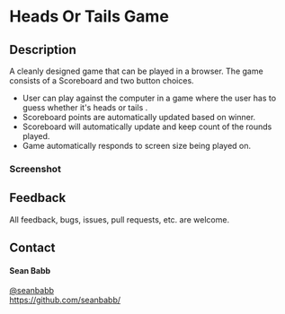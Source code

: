 # Heads Or Tails Game  
## Description

A cleanly designed game that can be played in a browser. The game consists of a Scoreboard and two button choices.

* User can play against the computer in a game where the user has to guess whether it's heads or tails .
* Scoreboard points are automatically updated based on winner.
* Scoreboard will automatically update and keep count of the rounds played.
* Game automatically responds to screen size being played on.

### Screenshot

## Feedback
All feedback, bugs, issues, pull requests, etc. are welcome.  


## Contact
#### Sean Babb  
[@seanbabb](https://twitter.com/seanbabb "Sean Babb Twitter Profile")  
<https://github.com/seanbabb/>  
